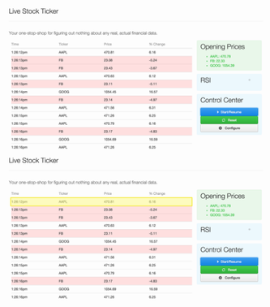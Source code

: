 <img class="screen" src="img/ticker-screenshot.png" />
<img class="fragment screen screen-next" src="img/ticker-screenshot-row.png" />
